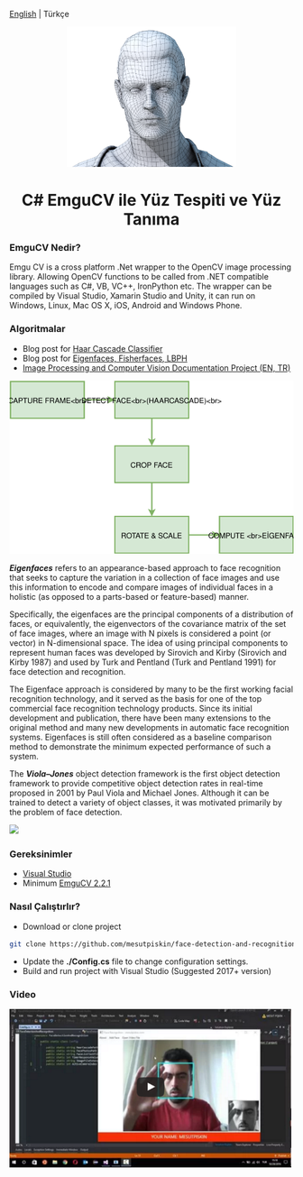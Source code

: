 [English](./README.md) | Türkçe

<div align="center">

<img width="300" src="./static/head.png"/>

<h1 align="center">C# EmguCV ile Yüz Tespiti ve Yüz Tanıma</h1>

</div>



### EmguCV Nedir?

Emgu CV is a cross platform .Net wrapper to the OpenCV image processing library. Allowing OpenCV functions to be called from .NET compatible languages such as C#, VB, VC++, IronPython etc. The wrapper can be compiled by Visual Studio, Xamarin Studio and Unity, it can run on Windows, Linux, Mac OS X, iOS, Android and Windows Phone.

### Algoritmalar

- Blog post for [Haar Cascade Classifier](http://mesutpiskin.com/blog/321.html)
- Blog post for [Eigenfaces, Fisherfaces, LBPH](http://mesutpiskin.com/blog/opencv-yuz-tanima-eigenfaces-fisherfaces-lbph.html)
- <a href="https://github.com/mesutpiskin/computer-vision-guide">Image Processing and Computer Vision Documentation Project (EN, TR)</a>

<img  width="600" src="./static/workflow.svg"/>

<br/>

**_Eigenfaces_** refers to an appearance-based approach to face recognition that seeks to capture the variation in a collection of face images and use this information to encode and compare images of individual faces in a holistic (as opposed to a parts-based or feature-based) manner.

Specifically, the eigenfaces are the principal components of a distribution of faces, or equivalently, the eigenvectors of the covariance matrix of the set of face images, where an image with N pixels is considered a point (or vector) in N-dimensional space. The idea of using principal components to represent human faces was developed by Sirovich and Kirby (Sirovich and Kirby 1987) and used by Turk and Pentland (Turk and Pentland 1991) for face detection and recognition.

The Eigenface approach is considered by many to be the first working facial recognition technology, and it served as the basis for one of the top commercial face recognition technology products. Since its initial development and publication, there have been many extensions to the original method and many new developments in automatic face recognition systems. Eigenfaces is still often considered as a baseline comparison method to demonstrate the minimum expected performance of such a system.

The **_Viola–Jones_** object detection framework is the first object detection framework to provide competitive object detection rates in real-time proposed in 2001 by Paul Viola and Michael Jones. Although it can be trained to detect a variety of object classes, it was motivated primarily by the problem of face detection.

<img width="500" src="https://preview.ibb.co/cxdBpp/Screen_Shot_2018_09_11_at_16_45_51.png"/>

### Gereksinimler

- [Visual Studio](https://visualstudio.microsoft.com/)
- Minimum [EmguCV 2.2.1](https://sourceforge.net/projects/emgucv/files/emgucv/2.2.1/)


### Nasıl Çalıştırlır?

- Download or clone project

```sh
git clone https://github.com/mesutpiskin/face-detection-and-recognition.git
```

- Update the **./Config.cs** file to change configuration settings.
- Build and run project with Visual Studio (Suggested 2017+ version)


### Video

<a href="https://youtu.be/0wxWdCc_TFo">
<img width="500" src="./static/video.png"/>
</a>
